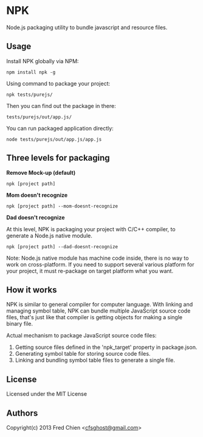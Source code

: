 NPK
===

Node.js packaging utility to bundle javascript and resource files.

Usage
-

Install NPK globally via NPM:

    npm install npk -g

Using command to package your project:

    npk tests/purejs/

Then you can find out the package in there:

    tests/purejs/out/app.js/

You can run packaged application directly:

    node tests/purejs/out/app.js/app.js

Three levels for packaging
-

__Remove Mock-up (default)__

    npk [project path]

__Mom doesn't recognize__

    npk [project path] --mom-doesnt-recognize

__Dad doesn't recognize__

At this level, NPK is packaging your project with C/C++ compiler, to generate a Node.js native module.

    npk [project path] --dad-doesnt-recognize

Note: Node.js native module has machine code inside, there is no way to work on cross-platform. If you need to support several various platform for your project, it must re-package on target platform what you want.

How it works
-

NPK is similar to general compiler for computer language. With linking and managing symbol table, NPK can bundle multiple JavaScript source code files, that's just like that compiler is getting objects for making a single binary file.

Actual mechanism to package JavaScript source code files:

1. Getting source files defined in the 'npk_target' property in package.json.
2. Generating symbol table for storing source code files.
3. Linking and bundling symbol table files to generate a single file.

License
-
Licensed under the MIT License

Authors
-
Copyright(c) 2013 Fred Chien <<cfsghost@gmail.com>>
